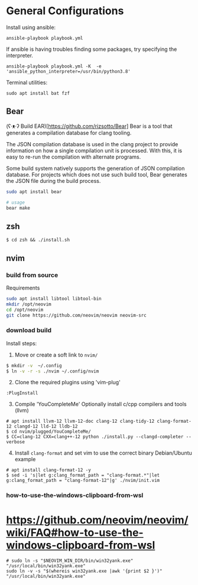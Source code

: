 # General Configurations

Install using ansible:
```command
ansible-playbook playbook.yml
```
If ansible is having troubles finding some packages, try specifying the interpreter.
```
ansible-playbook playbook.yml -K  -e 'ansible_python_interpreter=/usr/bin/python3.8'
```

Terminal utilities:

```
sudo apt install bat fzf
```

## Bear
(ʕ·ᴥ·ʔ Build EAR)[https://github.com/rizsotto/Bear]
Bear is a tool that generates a compilation database for clang tooling.

The JSON compilation database is used in the clang project to provide information on how a single compilation unit is processed. With this, it is easy to re-run the compilation with alternate programs.

Some build system natively supports the generation of JSON compilation database. For projects which does not use such build tool, Bear generates the JSON file during the build process.
```bash
sudo apt install bear

# usage
bear make
```
## zsh
```
$ cd zsh && ./install.sh
```

## nvim

### build from source
Requirements
```bash
sudo apt install libtool libtool-bin
mkdir /opt/neovim
cd /opt/neovim
git clone https://github.com/neovim/neovim neovim-src
```

### download build
Install steps:

1) Move or create a soft link to `nvim/`
```bash
$ mkdir -v  ~/.config
$ ln -v -r -s ./nvim ~/.config/nvim
```

2) Clone the required plugins using 'vim-plug'

```
:PlugInstall
```

3) Compile 'YouCompleteMe'
Optionally install c/cpp compilers and tools (llvm)
```
# apt install llvm-12 llvm-12-doc clang-12 clang-tidy-12 clang-format-12 clangd-12 lld-12 lldb-12
$ cd nvim/plugged/YouCompleteMe/
$ CC=clang-12 CXX=clang++-12 python ./install.py --clangd-completer --verbose
```

4) Install `clang-format` and set vim to use the correct binary
Debian/Ubuntu example
```
# apt install clang-format-12 -y
$ sed -i 's|let g:clang_format_path = "clang-format.*"|let g:clang_format_path = "clang-format-12"|g' ./nvim/init.vim
```

### how-to-use-the-windows-clipboard-from-wsl
 # https://github.com/neovim/neovim/wiki/FAQ#how-to-use-the-windows-clipboard-from-wsl
```
# sudo ln -s "$NEOVIM_WIN_DIR/bin/win32yank.exe" "/usr/local/bin/win32yank.exe"
sudo ln -v -s "$(whereis win32yank.exe |awk '{print $2 }')" "/usr/local/bin/win32yank.exe"
```
